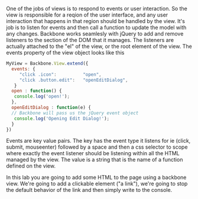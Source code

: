 One of the jobs of views is to respond to events or user interaction.  So the view is responsible for a reqion of the user interface, and any user interaction that happens in that region should be handled by the view.  It's job is to listen for events and then call a function to update the model with any changes.  Backbone works seamlesly with jQuery to add and remove listeners to the section of the DOM that it manages.  The listeners are actually attached to the "el" of the view, or the root element of the view.  The events property of the view object looks like this

```javascript
MyView = Backbone.View.extend({
  events: {
     "click .icon":          "open",
     "click .button.edit":   "openEditDialog",
   }
  open : function() {
   console.log('open!');
  },
  openEditDialog : function(e) {
  // Backbone will pass us the jQuery event object
   console.log('Opening Edit Dialog!');
  }
})
``` 
Events are key value pairs.
The key has the event type it listens for ie (click, submit, mouseenter) followed by a space and then a css selector to scope where exactly the event listener should be listening within all the HTML managed by the view.  The value is a string that is the name of a function defined on the view.

In this lab you are going to add some HTML to the page using a backbone view.  We're going to add a clickable element ("a link"), we're going to stop the default behavior of the link and then simply write to the console.
